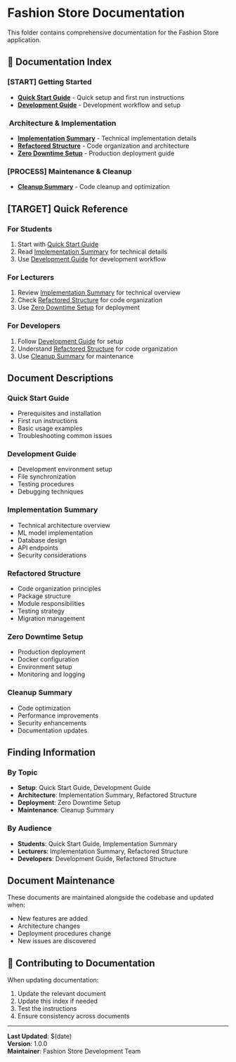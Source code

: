 #  Fashion Store Documentation

This folder contains comprehensive documentation for the Fashion Store application.

## 📖 Documentation Index

### [START] Getting Started
- **[Quick Start Guide](QUICK_START.md)** - Quick setup and first run instructions
- **[Development Guide](DEVELOPMENT_GUIDE.md)** - Development workflow and setup

### ️ Architecture & Implementation
- **[Implementation Summary](IMPLEMENTATION_SUMMARY.md)** - Technical implementation details
- **[Refactored Structure](REFACTORED_STRUCTURE.md)** - Code organization and architecture
- **[Zero Downtime Setup](ZERO_DOWNTIME_SETUP.md)** - Production deployment guide

### [PROCESS] Maintenance & Cleanup
- **[Cleanup Summary](CLEANUP_SUMMARY.md)** - Code cleanup and optimization

## [TARGET] Quick Reference

### **For Students**
1. Start with [Quick Start Guide](QUICK_START.md)
2. Read [Implementation Summary](IMPLEMENTATION_SUMMARY.md) for technical details
3. Use [Development Guide](DEVELOPMENT_GUIDE.md) for development workflow

### **For Lecturers**
1. Review [Implementation Summary](IMPLEMENTATION_SUMMARY.md) for technical overview
2. Check [Refactored Structure](REFACTORED_STRUCTURE.md) for code organization
3. Use [Zero Downtime Setup](ZERO_DOWNTIME_SETUP.md) for deployment

### **For Developers**
1. Follow [Development Guide](DEVELOPMENT_GUIDE.md) for setup
2. Understand [Refactored Structure](REFACTORED_STRUCTURE.md) for code organization
3. Use [Cleanup Summary](CLEANUP_SUMMARY.md) for maintenance

##  Document Descriptions

### **Quick Start Guide**
- Prerequisites and installation
- First run instructions
- Basic usage examples
- Troubleshooting common issues

### **Development Guide**
- Development environment setup
- File synchronization
- Testing procedures
- Debugging techniques

### **Implementation Summary**
- Technical architecture overview
- ML model implementation
- Database design
- API endpoints
- Security considerations

### **Refactored Structure**
- Code organization principles
- Package structure
- Module responsibilities
- Testing strategy
- Migration management

### **Zero Downtime Setup**
- Production deployment
- Docker configuration
- Environment setup
- Monitoring and logging

### **Cleanup Summary**
- Code optimization
- Performance improvements
- Security enhancements
- Documentation updates

##  Finding Information

### **By Topic**
- **Setup**: Quick Start Guide, Development Guide
- **Architecture**: Implementation Summary, Refactored Structure
- **Deployment**: Zero Downtime Setup
- **Maintenance**: Cleanup Summary

### **By Audience**
- **Students**: Quick Start Guide, Implementation Summary
- **Lecturers**: Implementation Summary, Refactored Structure
- **Developers**: Development Guide, Refactored Structure

##  Document Maintenance

These documents are maintained alongside the codebase and updated when:
- New features are added
- Architecture changes
- Deployment procedures change
- New issues are discovered

## 🤝 Contributing to Documentation

When updating documentation:
1. Update the relevant document
2. Update this index if needed
3. Test the instructions
4. Ensure consistency across documents

---

**Last Updated**: $(date)  
**Version**: 1.0.0  
**Maintainer**: Fashion Store Development Team
